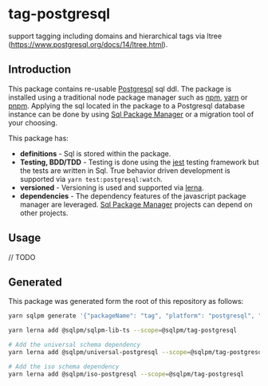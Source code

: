 # **tag-postgresql**

support tagging including domains and hierarchical tags via ltree (<https://www.postgresql.org/docs/14/ltree.html>).

## Introduction

This package contains re-usable [Postgresql](https://www.postgresql.org/) sql ddl. The package is installed using a traditional node package manager such as [npm](https://www.npmjs.com/), [yarn](https://yarnpkg.com/) or [pnpm](https://pnpm.io/). Applying the sql located in the package to a Postgresql database instance can be done by using [Sql Package Manager](https://github.com/erichosick/sqlpm) or a migration tool of your choosing.

This package has:

* **definitions** - Sql is stored within the package.
* **Testing, BDD/TDD** - Testing is done using the [jest](https://jestjs.io/) testing framework but the tests are written in Sql. True behavior driven development is supported via `yarn test:postgresql:watch`.
* **versioned** - Versioning is used and supported via [lerna](https://lerna.js.org/).
* **dependencies** - The dependency features of the javascript package manager are leveraged. [Sql Package Manager](https://github.com/erichosick/sqlpm) projects can depend on other projects.

## Usage

// TODO

## Generated

This package was generated form the root of this repository as follows:

```bash
yarn sqlpm generate '{"packageName": "tag", "platform": "postgresql", "description": "support tagging including domains and hierarchical tags via ltree (https://www.postgresql.org/docs/14/ltree.html).", "author": "...", "email": "...", "purposes": ["readwrite"], "actions": ["run", "test", "reset"]}'

yarn lerna add @sqlpm/sqlpm-lib-ts --scope=@sqlpm/tag-postgresql

# Add the universal schema dependency
yarn lerna add @sqlpm/universal-postgresql --scope=@sqlpm/tag-postgresql

# Add the iso schema dependency
yarn lerna add @sqlpm/iso-postgresql --scope=@sqlpm/tag-postgresql
```
